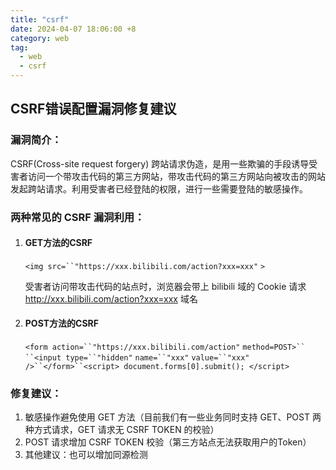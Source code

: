```yaml
---
title: "csrf"
date: 2024-04-07 18:06:00 +8
category: web
tag:
  - web
  - csrf
---
```


## CSRF错误配置漏洞修复建议

### 漏洞简介：

CSRF(Cross-site request forgery) 跨站请求伪造，是用一些欺骗的手段诱导受害者访问一个带攻击代码的第三方网站，带攻击代码的第三方网站向被攻击的网站发起跨站请求。利用受害者已经登陆的权限，进行一些需要登陆的敏感操作。

### 两种常见的 CSRF 漏洞利用：

1. #### GET方法的CSRF

   `<img src=``"https://xxx.bilibili.com/action?xxx=xxx"` `>`

   受害者访问带攻击代码的站点时，浏览器会带上 bilibili 域的 Cookie 请求 http://xxx.bilibili.com/action?xxx=xxx 域名

2. #### POST方法的CSRF

   `<form action=``"https://xxx.bilibili.com/action"` `method=POST>``  ``<input type=``"hidden"` `name=``"xxx"` `value=``"xxx"` `/>``</form>``<script> document.forms[0].submit(); </script>`

### 修复建议：

1. 敏感操作避免使用 GET 方法（目前我们有一些业务同时支持 GET、POST 两种方式请求，GET 请求无 CSRF TOKEN 的校验）
2. POST 请求增加 CSRF TOKEN 校验（第三方站点无法获取用户的Token）
3. 其他建议：也可以增加同源检测
